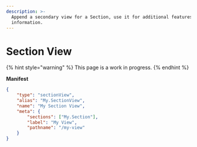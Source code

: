 ```yaml
---
description: >-
  Append a secondary view for a Section, use it for additional features or
  information.
---
```


# Section View

{% hint style="warning" %}
This page is a work in progress.&#x20;
{% endhint %}

**Manifest**

```json
{
	"type": "sectionView",
	"alias": "My.SectionView",
	"name": "My Section View",
	"meta": {
		"sections": ["My.Section"],
		"label": "My View",
		"pathname": "/my-view"
	}
}
```
